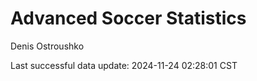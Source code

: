 # Advanced Soccer Statistics
Denis Ostroushko

<!-- gfm -->

Last successful data update: 2024-11-24 02:28:01 CST
